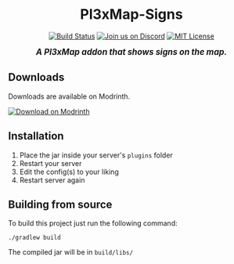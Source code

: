 <div align="center">

# Pl3xMap-Signs

[![Build Status](https://img.shields.io/github/actions/workflow/status/BillyGalbreath/Pl3xMap-Signs/build.yml?event=push&logo=travis)](https://github.com/BillyGalbreath/Pl3xMap-Signs/actions)
[![Join us on Discord](https://img.shields.io/discord/944144133054931025.svg?label=&logo=discord&logoColor=ffffff&color=7389D8&labelColor=6A7EC2)](https://discord.gg/nhGzEkwXQX)
[![MIT License](https://img.shields.io/github/license/BillyGalbreath/Pl3xMap-Signs?&logo=github)](LICENSE)
<br>

<big>***A Pl3xMap addon that shows signs on the map.***</big>

</div>

## Downloads

Downloads are available on Modrinth.

[![Download on Modrinth](https://i.imgur.com/5C4fVJC.png)](https://modrinth.com/mod/pl3xmap-signs)

## Installation

1) Place the jar inside your server's `plugins` folder
2) Restart your server
3) Edit the config(s) to your liking
4) Restart server again

## Building from source

To build this project just run the following command:

```
./gradlew build
```

The compiled jar will be in `build/libs/`
